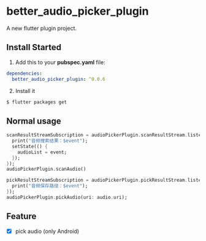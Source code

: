 # better_audio_picker_plugin

A new flutter plugin project.

## Install Started

1. Add this to your **pubspec.yaml** file:

```yaml
dependencies:
  better_audio_picker_plugin: ^0.0.6
```

2. Install it

```bash
$ flutter packages get
```

## Normal usage

```dart
scanResultStreamSubscription = audioPickerPlugin.scanResultStream.listen((event) {
  print("音频搜索结果：$event");
  setState(() {
    audioList = event;
  });
});
audioPickerPlugin.scanAudio()
```

```dart
pickResultStreamSubscription = audioPickerPlugin.pickResultStream.listen((event) {
  print("音频保存路径：$event");
});
audioPickerPlugin.pickAudio(uri: audio.uri);
```

## Feature
- [x] pick audio (only Android)
